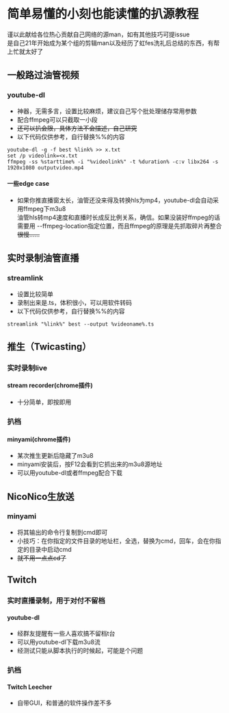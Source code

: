 # 简单易懂的小刻也能读懂的扒源教程
谨以此献给各位热心贡献自己网络的源man，如有其他技巧可提issue  
是自己21年开始成为某个组的剪辑man以及经历了虹fes洗礼后总结的东西，有帮上忙就太好了

## 一般路过油管视频
### youtube-dl
- 神器，无需多言，设置比较麻烦，建议自己写个批处理储存常用参数
- 配合ffmpeg可以只截取一小段
- ~~还可以扒会限，具体方法不会描述，自己研究~~
- 以下代码仅供参考，自行替换%%的内容
```DOS
youtube-dl -g -f best %link% >> x.txt
set /p videolink=<x.txt
ffmpeg -ss %starttime% -i "%videolink%" -t %duration% -c:v libx264 -s 1920x1080 outputvideo.mp4
```
#### 一些edge case
- 如果你推直播窗太长，油管还没来得及转换hls为mp4，youtube-dl会自动采用ffmpeg下m3u8  
油管hls转mp4速度和直播时长成反比例关系，确信。如果没装好ffmpeg的话需要用 --ffmpeg-location指定位置，而且ffmpeg的原理是先抓取碎片再整合~~很慢……~~

## 实时录制油管直播
### streamlink
- 设置比较简单
- 录制出来是.ts，体积很小，可以用软件转码
- 以下代码仅供参考，自行替换%%的内容
```DOS
streamlink "%link%" best --output %videoname%.ts
```

## 推生（Twicasting）
### 实时录制live
#### stream recorder(chrome插件)
- 十分简单，即按即用
### 扒档
#### minyami(chrome插件)
- 某次推生更新后隐藏了m3u8
- minyami安装后，按F12会看到它抓出来的m3u8源地址
- 可以用youtube-dl或者ffmpeg配合下载

## NicoNico生放送
### minyami
- 将其输出的命令行复制到cmd即可
- 小技巧：在你指定的文件目录的地址栏，全选，替换为cmd，回车，会在你指定的目录中启动cmd
- ~~就不用一点点cd了~~

## Twitch
### 实时直播录制，用于对付不留档
#### youtube-dl
- 经群友提醒有一些人喜欢搞不留档t台
- 可以用youtube-dl下载m3u8流
- 经测试只能从脚本执行的时候起，可能是个问题
### 扒档 
#### Twitch Leecher
- 自带GUI，和普通的软件操作差不多
